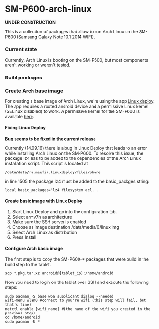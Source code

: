 # SM-P600-arch-linux

**UNDER CONSTRUCTION**

This is a collection of packages that allow to run Arch Linux on the
SM-P600 (Samsung Galaxy Note 10.1 2014 WIFI).

### Current state
Currently, Arch Linux is booting on the SM-P600, but most components aren't working or weren't tested.

### Build packages

### Create Arch base image
For creating a base image of Arch Linux, we're using the app [Linux deploy](https://play.google.com/store/apps/details?id=ru.meefik.linuxdeploy&hl=de).
The app requires a rooted android device and a permissive Linux kernel (SELinux disabled) to work.
A permissive kernel for the SM-P600 is available [here](https://github.com/nbars/SM-P600-Permissive-Kernel).

#### Fixing Linux Deploy
**Bug seems to be fixed in the current release** 

Currently (14.09.16) there is a bug in Linux Deploy that leads to an error
while installing Arch Linux on the SM-P600. To resolve this issue, the package lz4 has to be added to the dependencies of the Arch Linux installation script. This script is located at
    
    /data/data/ru.meefik.linuxdeploy/files/share

in line 1505 the package lz4 must be added to the basic_packges string:

    local basic_packages="lz4 filesystem acl...
    
#### Create basic image with Linux Deploy
1. Start Linux Deploy and go into the configuration tab.
2. Select armv7h as architecture
3. Make sure the SSH server is enabled
4. Choose as image destination /data/media/0/linux.img 
5. Select Arch Linux as distribution
6. Press Install

#### Configure Arch basic image

The first step is to copy the SM-P600-* packages
that were build in the build step to the tablet.

```
scp *.pkg.tar.xz android@[tablet_ip]:/home/android
```

Now you need to login on the tablet over SSH and execute
the following steps:

```
sudo pacman -S base wpa_supplicant dialog --needed 
wifi-menu wlan0 #connect to you're wifi (this step will fail, but that's fine) 
netctl enable [wifi_name] #(the name of the wifi you created in the previous step)
cd /home/android
sudo pacman -U *
```
